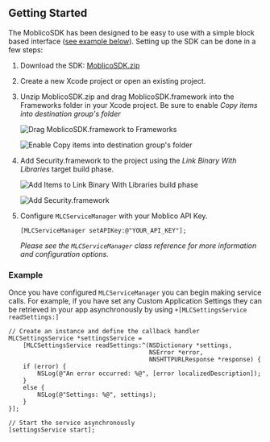 Getting Started
---------------

The MoblicoSDK has been designed to be easy to use with a simple block based
interface ([see example below](#example)). Setting up the SDK can be done in a 
few steps:

1.	Download the SDK: [MoblicoSDK.zip](http://developer.moblico.com/sdks/ios/MoblicoSDK.zip "Download MoblicoSDK.zip")

2.	Create a new Xcode project or open an existing project.

3.	Unzip MoblicoSDK.zip and drag MoblicoSDK.framework into the Frameworks 
	folder in your Xcode project. Be sure to enable *Copy items into destination
	group's folder*
	
	![Drag MoblicoSDK.framework to Frameworks][1]
	
	![Enable Copy items into destination group's folder][2]
	
4.	Add Security.framework to the project using the *Link Binary With Libraries*
	target build phase.

	![Add Items to Link Binary With Libraries build phase][3]

	![Add Security.framework][4]

5.	Configure `MLCServiceManager` with your Moblico API Key.

	```
	[MLCServiceManager setAPIKey:@"YOUR_API_KEY"];
	```

	*Please see the `MLCServiceManager` class reference for more information and
	configuration options.*

### <a id="example"></a>Example ###

Once you have configured `MLCServiceManager` you can begin making service calls.
For example, if you have set any Custom Application Settings they can be
retrieved in your app asynchronously by using `+[MLCSettingsService
readSettings:]`

```
// Create an instance and define the callback handler
MLCSettingsService *settingsService = 
	[MLCSettingsService readSettings:^(NSDictionary *settings,
                                       NSError *error,
                                       NNSHTTPURLResponse *response) {
	if (error) {
		NSLog(@"An error occurred: %@", [error localizedDescription]);
	}
	else {
		NSLog(@"Settings: %@", settings);
	}
}];

// Start the service asynchronously
[settingsService start];
```


[1]: http://developer.moblico.com/sdks/ios/docs/docs/images/DragSDK2.png "Drag MoblicoSDK.framework"

[2]: http://developer.moblico.com/sdks/ios/docs/docs/images/Copy2.png "Enable Copy"

[3]: http://developer.moblico.com/sdks/ios/docs/docs/images/AddItems2.png "Add Items"

[4]: http://developer.moblico.com/sdks/ios/docs/docs/images/OK2.png "Add Security.framework"
